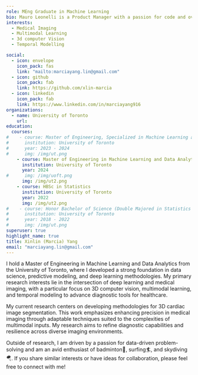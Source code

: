 ```yaml
---
role: MEng Graduate in Machine Learning
bio: Mauro Leonelli is a Product Manager with a passion for code and over 10 years experience in the Travel business.
interests:
  - Medical Imaging
  - Multimodal Learning
  - 3d computer Vision
  - Temporal Modelling

social:
  - icon: envelope
    icon_pack: fas
    link: "mailto:marciayang.lin@gmail.com"
  - icon: github
    icon_pack: fab
    link: https://github.com/xlin-marcia
  - icon: linkedin
    icon_pack: fab
    link: https://www.linkedin.com/in/marciayang916
organizations:
  - name: University of Toronto
    url: 
education:
  courses:
#    - course: Master of Engineering, Specialized in Machine Learning and Data Analytics
#      institution: University of Toronto
#      year: 2023 - 2024
#      img: /img/ut.png
    - course: Master of Engineering in Machine Learning and Data Analytics
      institution: University of Toronto
      year: 2024
#      img: /img/uoft.png
      img: /img/ut2.png
    - course: HBSc in Statistics
      institution: University of Toronto
      year: 2022
      img: /img/ut2.png
#    - course: Honor Bachelor of Science (Double Majored in Statistics and Economic)
#      institution: University of Toronto
#      year: 2018 - 2022
#      img: /img/ut.png
superuser: true
highlight_name: true
title: Xinlin (Marcia) Yang
email: "marciayang.lin@gmail.com"
---
```

I hold a Master of Engineering in Machine Learning and Data Analytics from the University of Toronto, where I developed a strong foundation in data science, predictive modeling, and deep learning methodologies. My primary research interests lie in the intersection of deep learning and medical imaging, with a particular focus on 3D computer vision, multimodal learning, and temporal modeling to advance diagnostic tools for healthcare.

My current research centers on developing methodologies for 3D cardiac image segmentation. This work emphasizes enhancing precision in medical imaging through adaptable techniques suited to the complexities of multimodal inputs. My research aims to refine diagnostic capabilities and resilience across diverse imaging environments.

Outside of research, I am driven by a passion for data-driven problem-solving and am an avid enthusiast of badminton🏸, surfing🏄, and skydiving🪂. If you share similar interests or have ideas for collaboration, please feel free to connect with me!



